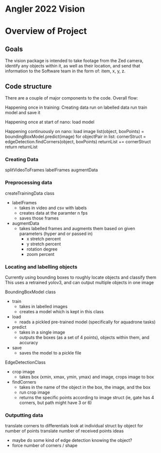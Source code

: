 # Angler 2022 Vision

# Overview of Project

## Goals
The vision package is intended to take footage from the Zed camera, identify any objects within it, as well as their location, and send that information to the Software team in the form of: item, x, y, z.

## Code structure

There are a couple of major components to the code.
Overall flow:

Happening once in training:
Creating data run on labelled data
run train model and save it

Happening once at start of nano:
load model

Happening continuously on nano:
load image
list(object, boxPoints) = boundingBoxModel.predict(image)
for objectPair in list:
    cornerStruct = edgeDetection.findCorners(object, boxPoints)
    returnList += cornerStruct
return returnList


### Creating Data
splitVideoToFrames
labelFrames
augmentData

### Preprocessing data
createTrainingData class
- labelFrames
    - takes in video and csv with labels
    - creates data at the paramter n fps
    - saves those frames
- augmentData
    - takes labelled frames and augments them based on given parameters (hyper and or passed in)
        - x stretch percent
        - y stretch percent
        - rotation degree
        - zoom percent

### Locating and labelling objects
Currently using bounding boxes to roughly locate objects and classify them
This uses a retrained yolov3, and can output multiple objects in one image

BoundingBoxModel class
- train
    - takes in labelled images
    - creates a model which is kept in this class
- load
    - reads a pickled pre-trained model (specifically for aquadrone tasks)
- predict
    - takes in a single image
    - outputs the boxes (as a set of 4 points), objects within them, and accuracy
- save
    - saves the model to a pickle file

EdgeDetectionClass
- crop image
    - takes box (xmin, xmax, ymin, ymax) and image, crops image to box
- findCorners
    - takes in the name of the object in the box, the image, and the box
    - run crop image
    - returns the specific points according to image struct (ie, gate has 4 corners, but path might have 3 or 6)

### Outputting data
translate corners to differentials
look at individual struct by object for number of points
translate number of received points
ideas
- maybe do some kind of edge detection knowing the object?
- force number of corners / shape